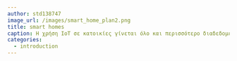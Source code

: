```yaml
---
author: std138747
image_url: /images/smart_home_plan2.png
title: smart homes
caption: H χρήση IoT σε κατοικίες γίνεται όλο και περισσότερο διαδεδομένη, διότι τόσο οι έξυπνες συσκευές, όσο και τα εργαλεία που απαιτούνται για την διασύνδεσή είναι πλέον πολύ προσιτά στην αγορά τους, αλλά και πολύ εύκολα στην χρήση.  
categories:
  - introduction
---
```

